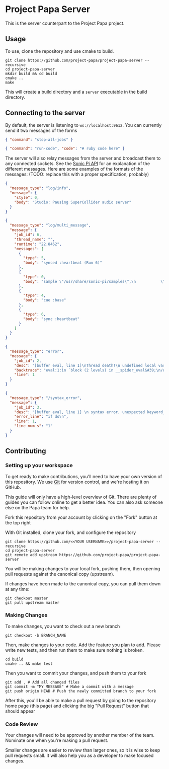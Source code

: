 # Project Papa Server

This is the server counterpart to the Project Papa project.

## Usage

To use, clone the repository and use cmake to build.

```
git clone https://github.com/project-papa/project-papa-server --recursive
cd project-papa-server
mkdir build && cd build
cmake ..
make
```

This will create a build directory and a `server` executable in the build
directory.

## Connecting to the server

By default, the server is listening to `ws://localhost:9612`. You can currently
send it two messages of the forms

```json
{ "command": "stop-all-jobs" }
```

```json
{ "command": "run-code", "code": "# ruby code here" }
```

The server will also relay messages from the server and broadcast them to any
connected sockets. See the [Sonic Pi
API](https://github.com/samaaron/sonic-pi/wiki/Sonic-Pi-Internals----GUI-Ruby-API)
for an explanation of the different messages. Here are some examples of the
formats of the messages: (TODO: replace this with a proper specification,
probably)

```json
{
  "message_type": "log/info",
  "message": {
    "style": 0,
    "body": "Studio: Pausing SuperCollider audio server"
  }
}
```

```json
{
  "message_type": "log/multi_message",
  "message": {
    "job_id": 6,
    "thread_name": "",
    "runtime": "22.8462",
    "messages": [
      {
        "type": 5,
        "body": "synced :heartbeat (Run 6)"
      },
      {
        "type": 0,
        "body": "sample \"/usr/share/sonic-pi/samples\",\n           \"bd_haus.flac\", {amp: 0.6, lpf: 80}"
      },
      {
        "type": 4,
        "body": "cue :base"
      },
      {
        "type": 6,
        "body": "sync :heartbeat"
      }
    ]
  }
}
```

```json
{
  "message_type": "error",
  "message": {
    "job_id": 2,
    "desc": "[buffer eval, line 1]\nThread death!\n undefined local variable or method `asdf&#39; for Runtime:SonicPiLang",
    "backtrace": "eval:1:in `block (2 levels) in __spider_eval&#39;\n/usr/lib/sonic-pi/server/sonicpi/lib/sonicpi/lang/core.rb:3564:in `block in in_thread&#39;",
    "line": 1
  }
}
```

```json
{
  "message_type": "/syntax_error",
  "message": {
    "job_id": 3,
    "desc": "[buffer eval, line 1] \n syntax error, unexpected keyword_do_block",
    "error_line": "if do\n",
    "line": 1,
    "line_num_s": "1"
  }
}
```

## Contributing

### Setting up your workspace

To get ready to make contributions, you'll need to have your own version of
this repository. We use [Git](https://git-scm.com/) for version control, and
we're hosting it on GitHub.

This guide will only have a high-level overview of Git. There are plenty of
guides you can follow online to get a better idea. You can also ask someone
else on the Papa team for help.

Fork this repository from your account by clicking on the "Fork" button at the
top right

With Git installed, clone your fork, and configure the repository

```
git clone https://github.com/<<YOUR USERNAME>>/project-papa-server --recursive
cd project-papa-server
git remote add upstream https://github.com/project-papa/project-papa-server
```

You will be making changes to your local fork, pushing them, then opening pull
requests against the canonical copy (upstream).

If changes have been made to the canonical copy, you can pull them down at any
time:

```
git checkout master
git pull upstream master
```

### Making Changes

To make changes, you want to check out a new branch

```
git checkout -b BRANCH_NAME
```

Then, make changes to your code. Add the feature you plan to add. Please write
new tests, and then run them to make sure nothing is broken.

```
cd build
cmake .. && make test
```

Then you want to commit your changes, and push them to your fork

```
git add . # Add all changed files
git commit -m "MY MESSAGE" # Make a commit with a message
git push origin HEAD # Push the newly committed branch to your fork
```

After this, you'll be able to make a pull request by going to the repository
home page (this page) and clicking the big "Pull Request" button that should
appear

### Code Review

Your changes will need to be approved by another member of the team. Nominate
one when you're making a pull request.

Smaller changes are easier to review than larger ones, so it is wise to keep
pull requests small. It will also help you as a developer to make focused
changes.
